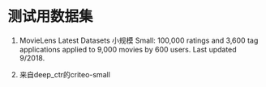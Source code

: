 # 测试用数据集

1. MovieLens Latest Datasets
小规模 Small: 100,000 ratings and 3,600 tag applications applied to 9,000 movies by 600 users. Last updated 9/2018.

2. 来自deep_ctr的criteo-small